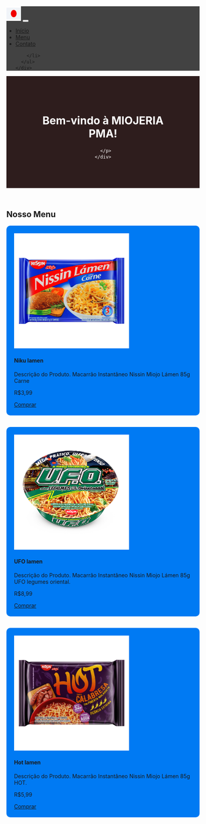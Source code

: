 <!DOCTYPE html>
<html lang="en">

<head>
  <meta charset="UTF-8">
  <meta name="viewport" content="width=device-width, initial-scale=1.0">
  <title>MIOJERIA PMA</title>
  <link rel="stylesheet" href="https://maxcdn.bootstrapcdn.com/bootstrap/4.0.0/css/bootstrap.min.css">
  <style>
    
    body {
      background-color: #0080ff;
      background-image: url(jpn.jpg);
      color: rgb(25, 0, 248); 
      font-family: Arial, sans-serif; 
      margin: 0;
      padding: 0;
    }

    .navbar {
      background-color: #424242;
      
    }

    .jumbotron {
      background-color: #2e1d1d;
      padding: 60px;
      color: #fff;
      
    }

    .menu-item {
      margin-bottom: 30px;
      background-color: #007af3;
      padding: 20px;
      border-radius: 10px;
      background-image: url(mioj.jpg);
    }

  
  </style>
</head>

<body>
    <nav class="navbar navbar-expand-lg navbar-dark fixed-top">
        <a class="navbar-brand" href="#"><img src="japan-flag-icons-png.webp" alt="" width="38 " height="38"></a>
        <button class="navbar-toggler" type="button" data-toggle="collapse" data-target="#navbarNav" aria-controls="navbarNav"
          aria-expanded="false" aria-label="Toggle navigation">
          <span class="navbar-toggler-icon"></span>
        </button>
        <div class="collapse navbar-collapse" id="navbarNav">
          <ul class="navbar-nav ml-auto">
            <li class="nav-item">
              <a class="nav-link" href="#">Início</a>
            </li>
            <li class="nav-item">
              <a class="nav-link" href="#menu">Menu</a>
            </li>
            <li class="nav-item">
              <a class="nav-link" href="#contato">Contato</a>
        </li>
       
        </li>
      </ul>
    </div>
  </nav>

  <header class="jumbotron">
    <div class="container">
      <h1 class="display-4">Bem-vindo à MIOJERIA PMA!</h1>
      <p class="lead">
        
      </p>
    </div>
  </header>

  <section id="menu" class="container">
    <h2 class=>Nosso Menu</h2>
    <div class="row">
      <div class="menu-item">
        <img src="CARN.png" width="300" height="300" alt="MIOJO 1" class="img-fluid ">
        <h4>Niku lamen</h4>
        <p>Descrição do Produto. Macarrão Instantâneo Nissin Miojo Lámen 85g Carne</p>
        <p class="text-primary">R$3,99</p>
        <a href="#" class="btn btn-primary">Comprar</a>
      </div>
      <div class=" menu-item">
        <img src="nissin-UFO-band-legumes.png" width="300" height="300" alt="MIOJO 2" class="img-fluid ">
        <h4>UFO lamen</h4>
        <p>Descrição do Produto. Macarrão Instantâneo Nissin Miojo Lámen 85g UFO legumes oriental.
        <p class="text-primary">R$8,99</p>
        <a href="#" class="btn btn-primary">Comprar</a>
      </div>
      <div class=" menu-item">
        <img src="H.png" width="300" height="300" alt="MIOJO 3" class="img-fluid ">
        <h4>Hot lamen</h4>
        <p>Descrição do Produto. Macarrão Instantâneo Nissin Miojo Lámen 85g HOT.</p>
        <p class="text-primary">R$5,99</p>
        <a href="#" class="btn btn-primary">Comprar</a>
      </div>
    </div>
  </section>
      </div>
    </div>
  </section>
  
  </footer>

</body>

</html>
